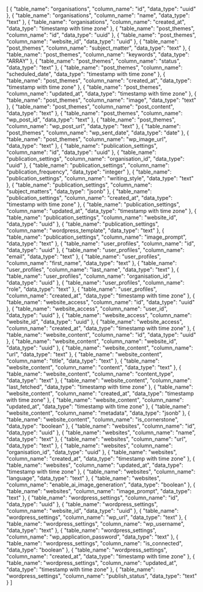 [
  {
    "table_name": "organisations",
    "column_name": "id",
    "data_type": "uuid"
  },
  {
    "table_name": "organisations",
    "column_name": "name",
    "data_type": "text"
  },
  {
    "table_name": "organisations",
    "column_name": "created_at",
    "data_type": "timestamp with time zone"
  },
  {
    "table_name": "post_themes",
    "column_name": "id",
    "data_type": "uuid"
  },
  {
    "table_name": "post_themes",
    "column_name": "website_id",
    "data_type": "uuid"
  },
  {
    "table_name": "post_themes",
    "column_name": "subject_matter",
    "data_type": "text"
  },
  {
    "table_name": "post_themes",
    "column_name": "keywords",
    "data_type": "ARRAY"
  },
  {
    "table_name": "post_themes",
    "column_name": "status",
    "data_type": "text"
  },
  {
    "table_name": "post_themes",
    "column_name": "scheduled_date",
    "data_type": "timestamp with time zone"
  },
  {
    "table_name": "post_themes",
    "column_name": "created_at",
    "data_type": "timestamp with time zone"
  },
  {
    "table_name": "post_themes",
    "column_name": "updated_at",
    "data_type": "timestamp with time zone"
  },
  {
    "table_name": "post_themes",
    "column_name": "image",
    "data_type": "text"
  },
  {
    "table_name": "post_themes",
    "column_name": "post_content",
    "data_type": "text"
  },
  {
    "table_name": "post_themes",
    "column_name": "wp_post_id",
    "data_type": "text"
  },
  {
    "table_name": "post_themes",
    "column_name": "wp_post_url",
    "data_type": "text"
  },
  {
    "table_name": "post_themes",
    "column_name": "wp_sent_date",
    "data_type": "date"
  },
  {
    "table_name": "post_themes",
    "column_name": "wp_image_url",
    "data_type": "text"
  },
  {
    "table_name": "publication_settings",
    "column_name": "id",
    "data_type": "uuid"
  },
  {
    "table_name": "publication_settings",
    "column_name": "organisation_id",
    "data_type": "uuid"
  },
  {
    "table_name": "publication_settings",
    "column_name": "publication_frequency",
    "data_type": "integer"
  },
  {
    "table_name": "publication_settings",
    "column_name": "writing_style",
    "data_type": "text"
  },
  {
    "table_name": "publication_settings",
    "column_name": "subject_matters",
    "data_type": "jsonb"
  },
  {
    "table_name": "publication_settings",
    "column_name": "created_at",
    "data_type": "timestamp with time zone"
  },
  {
    "table_name": "publication_settings",
    "column_name": "updated_at",
    "data_type": "timestamp with time zone"
  },
  {
    "table_name": "publication_settings",
    "column_name": "website_id",
    "data_type": "uuid"
  },
  {
    "table_name": "publication_settings",
    "column_name": "wordpress_template",
    "data_type": "text"
  },
  {
    "table_name": "publication_settings",
    "column_name": "image_prompt",
    "data_type": "text"
  },
  {
    "table_name": "user_profiles",
    "column_name": "id",
    "data_type": "uuid"
  },
  {
    "table_name": "user_profiles",
    "column_name": "email",
    "data_type": "text"
  },
  {
    "table_name": "user_profiles",
    "column_name": "first_name",
    "data_type": "text"
  },
  {
    "table_name": "user_profiles",
    "column_name": "last_name",
    "data_type": "text"
  },
  {
    "table_name": "user_profiles",
    "column_name": "organisation_id",
    "data_type": "uuid"
  },
  {
    "table_name": "user_profiles",
    "column_name": "role",
    "data_type": "text"
  },
  {
    "table_name": "user_profiles",
    "column_name": "created_at",
    "data_type": "timestamp with time zone"
  },
  {
    "table_name": "website_access",
    "column_name": "id",
    "data_type": "uuid"
  },
  {
    "table_name": "website_access",
    "column_name": "user_id",
    "data_type": "uuid"
  },
  {
    "table_name": "website_access",
    "column_name": "website_id",
    "data_type": "uuid"
  },
  {
    "table_name": "website_access",
    "column_name": "created_at",
    "data_type": "timestamp with time zone"
  },
  {
    "table_name": "website_content",
    "column_name": "id",
    "data_type": "uuid"
  },
  {
    "table_name": "website_content",
    "column_name": "website_id",
    "data_type": "uuid"
  },
  {
    "table_name": "website_content",
    "column_name": "url",
    "data_type": "text"
  },
  {
    "table_name": "website_content",
    "column_name": "title",
    "data_type": "text"
  },
  {
    "table_name": "website_content",
    "column_name": "content",
    "data_type": "text"
  },
  {
    "table_name": "website_content",
    "column_name": "content_type",
    "data_type": "text"
  },
  {
    "table_name": "website_content",
    "column_name": "last_fetched",
    "data_type": "timestamp with time zone"
  },
  {
    "table_name": "website_content",
    "column_name": "created_at",
    "data_type": "timestamp with time zone"
  },
  {
    "table_name": "website_content",
    "column_name": "updated_at",
    "data_type": "timestamp with time zone"
  },
  {
    "table_name": "website_content",
    "column_name": "metadata",
    "data_type": "jsonb"
  },
  {
    "table_name": "website_content",
    "column_name": "is_cornerstone",
    "data_type": "boolean"
  },
  {
    "table_name": "websites",
    "column_name": "id",
    "data_type": "uuid"
  },
  {
    "table_name": "websites",
    "column_name": "name",
    "data_type": "text"
  },
  {
    "table_name": "websites",
    "column_name": "url",
    "data_type": "text"
  },
  {
    "table_name": "websites",
    "column_name": "organisation_id",
    "data_type": "uuid"
  },
  {
    "table_name": "websites",
    "column_name": "created_at",
    "data_type": "timestamp with time zone"
  },
  {
    "table_name": "websites",
    "column_name": "updated_at",
    "data_type": "timestamp with time zone"
  },
  {
    "table_name": "websites",
    "column_name": "language",
    "data_type": "text"
  },
  {
    "table_name": "websites",
    "column_name": "enable_ai_image_generation",
    "data_type": "boolean"
  },
  {
    "table_name": "websites",
    "column_name": "image_prompt",
    "data_type": "text"
  },
  {
    "table_name": "wordpress_settings",
    "column_name": "id",
    "data_type": "uuid"
  },
  {
    "table_name": "wordpress_settings",
    "column_name": "website_id",
    "data_type": "uuid"
  },
  {
    "table_name": "wordpress_settings",
    "column_name": "wp_url",
    "data_type": "text"
  },
  {
    "table_name": "wordpress_settings",
    "column_name": "wp_username",
    "data_type": "text"
  },
  {
    "table_name": "wordpress_settings",
    "column_name": "wp_application_password",
    "data_type": "text"
  },
  {
    "table_name": "wordpress_settings",
    "column_name": "is_connected",
    "data_type": "boolean"
  },
  {
    "table_name": "wordpress_settings",
    "column_name": "created_at",
    "data_type": "timestamp with time zone"
  },
  {
    "table_name": "wordpress_settings",
    "column_name": "updated_at",
    "data_type": "timestamp with time zone"
  },
  {
    "table_name": "wordpress_settings",
    "column_name": "publish_status",
    "data_type": "text"
  }
]